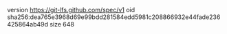 version https://git-lfs.github.com/spec/v1
oid sha256:dea765e3968d69e99bdd281584edd5981c208866932e44fade236425864ab49d
size 648

